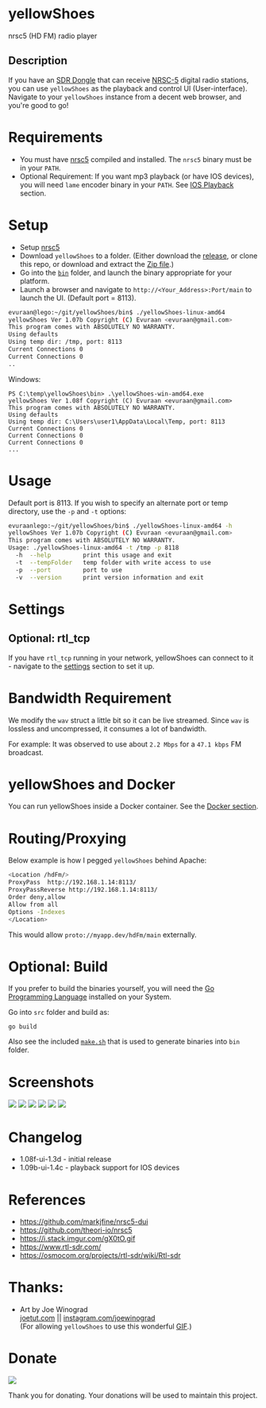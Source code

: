 # yellowShoes
nrsc5 (HD FM) radio player 

## Description
If you have an <a href="https://www.amazon.com/gp/product/B011HVUEME">SDR Dongle</a> that can receive <a href="https://en.wikipedia.org/wiki/HD_Radio">NRSC-5</a> digital radio stations, you can use `yellowShoes` as the playback and control UI (User-interface). Navigate to your `yellowShoes` instance from a decent web browser, and you're good to go!

# Requirements
* You must have <a href="https://github.com/theori-io/nrsc5">nrsc5</a> compiled and installed. The `nrsc5` binary must be in your `PATH`. 
* Optional Requirement: If you want mp3 playback (or have IOS devices), you will need `lame` encoder binary in your `PATH`. See [IOS Playback](./IOS/README.md) section.

# Setup 
* Setup <a href="https://github.com/theori-io/nrsc5">nrsc5</a>  
* Download `yellowShoes` to a folder. (Either download the [release](https://github.com/evuraan/yellowShoes/releases), or clone this repo, or download and extract the <a href="https://github.com/evuraan/yellowShoes/archive/refs/heads/main.zip">Zip file</a>.)
* Go into the <a href="./bin">`bin`</a> folder, and launch the binary appropriate for your platform.
* Launch a browser and navigate to `http://<Your_Address>:Port/main` to launch the UI. (Default port = 8113).


```bash
evuraan@lego:~/git/yellowShoes/bin$ ./yellowShoes-linux-amd64 
yellowShoes Ver 1.07b Copyright (C) Evuraan <evuraan@gmail.com>
This program comes with ABSOLUTELY NO WARRANTY.
Using defaults
Using temp dir: /tmp, port: 8113
Current Connections 0
Current Connections 0
..
```
Windows:
```
PS C:\temp\yellowShoes\bin> .\yellowShoes-win-amd64.exe
yellowShoes Ver 1.08f Copyright (C) Evuraan <evuraan@gmail.com>
This program comes with ABSOLUTELY NO WARRANTY.
Using defaults
Using temp dir: C:\Users\user1\AppData\Local\Temp, port: 8113
Current Connections 0
Current Connections 0
Current Connections 0
...
```

# Usage

Default port is 8113. If you wish to specify an alternate port or temp directory, use the `-p` and `-t` options: 
```bash
evuraanlego:~/git/yellowShoes/bin$ ./yellowShoes-linux-amd64 -h
yellowShoes Ver 1.07b Copyright (C) Evuraan <evuraan@gmail.com>
This program comes with ABSOLUTELY NO WARRANTY.
Usage: ./yellowShoes-linux-amd64 -t /tmp -p 8118
  -h  --help         print this usage and exit
  -t  --tempFolder   temp folder with write access to use
  -p  --port         port to use
  -v  --version      print version information and exit
```


# Settings 
## Optional: rtl_tcp
If you have `rtl_tcp` running in your network,  yellowShoes can connect to it - navigate to the <a href='./Screenshots/Settings.png'>settings</a> section to set it up. 

# Bandwidth Requirement
We modify the `wav` struct a little bit so it can be live streamed. Since `wav` is lossless and uncompressed, it consumes a lot of bandwidth. 

For example: It was observed to use about `2.2 Mbps` for a `47.1 kbps` FM broadcast. 

# yellowShoes and Docker
You can run yellowShoes inside a Docker container. See the [Docker section](./Docker). 
# Routing/Proxying
Below example is how I pegged `yellowShoes` behind Apache: 
```bash
<Location /hdFm/>
ProxyPass  http://192.168.1.14:8113/
ProxyPassReverse http://192.168.1.14:8113/
Order deny,allow
Allow from all
Options -Indexes
</Location>
```
This would allow `proto://myapp.dev/hdFm/main` externally. 

# Optional: Build 
If you prefer to build the binaries yourself, you will need the [Go Programming Language](https://golang.org/dl/) installed on your System. 

Go into `src` folder and build as: 
``` 
go build
```
Also see the included [`make.sh`](./src/make.sh) that is used to generate binaries into `bin` folder. 

# Screenshots 
<img src="./Screenshots/Screenshot1.png">
<img src='./Screenshots/join.png'>
<img src='./Screenshots/Playing.png'>
<img src='./Screenshots/Play.png'>
<img src='./Screenshots/Settings.png'>
<img src='./Screenshots/OnError.png'>

# Changelog 
* 1.08f-ui-1.3d - initial release 
* 1.09b-ui-1.4c - playback support for IOS devices 


# References
* https://github.com/markjfine/nrsc5-dui
* https://github.com/theori-io/nrsc5
* https://i.stack.imgur.com/gX0tO.gif
* https://www.rtl-sdr.com/
* https://osmocom.org/projects/rtl-sdr/wiki/Rtl-sdr

# Thanks:
* Art by Joe Winograd<br>
<a href="http://joetut.com" rel="noreferrer" target="_blank">joetut.com</a> || <a href="http://instagram.com/joewinograd" rel="noreferrer" target="_blank" >instagram.com/joewinograd</a><br>
(For allowing `yellowShoes` to use this wonderful [GIF](./static/wait.gif).)
 
 # Donate 
[![](https://www.paypalobjects.com/en_US/i/btn/btn_donateCC_LG.gif)](https://www.paypal.com/cgi-bin/webscr?cmd=_s-xclick&hosted_button_id=WTUV64BF3TLW2)
<p>Thank you for donating. Your donations will be used to maintain this project.
